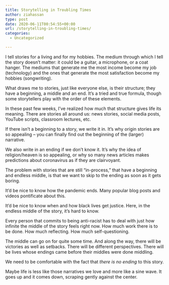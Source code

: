 ```yaml
---
title: Storytelling in Troubling Times
author: ziahassan
type: post
date: 2020-06-11T00:54:55+00:00
url: /storytelling-in-troubling-times/
categories:
  - Uncategorized

---
```

I tell stories for a living and for my hobbies. The medium through which I tell the story doesn’t matter: it could be a guitar, a microphone, or a coat hanger. The mediums that generate me the most income become my job (technology) and the ones that generate the most satisfaction become my hobbies (songwriting).

What draws me to stories, just like everyone else, is their structure; they have a beginning, a middle and an end. It’s a tried and true formula, though some storytellers play with the order of these elements.

In these past few weeks, I’ve realized how much that structure gives life its meaning. There are stories all around us: news stories, social media posts, YouTube scripts, classroom lectures, etc.

If there isn’t a beginning to a story, we write it in. It’s why origin stories are so appealing &#8211; you can finally find out the beginning of the (larger) narrative.

We also write in an ending if we don’t know it. It’s why the idea of religion/heaven is so appealing, or why so many news articles makes predictions about coronavirus as if they are clairvoyant.

The problem with stories that are still “in-process,” that have a beginning and endless middle, is that we want to skip to the ending as soon as it gets boring.

It’d be nice to know how the pandemic ends. Many popular blog posts and videos pontificate about this.

It’d be nice to know when and how black lives get justice. Here, in the endless middle of the story, it’s hard to know. 

Every person that commits to being anti-racist has to deal with just how infinite the middle of the story feels right now. How much work there is to be done. How much reflecting. How much self-questioning.

The middle can go on for quite some time. And along the way, there will be victories as well as setbacks. There will be different perspectives. There will be lives whose endings came before their middles were done middling. 

We need to be comfortable with the fact that _there is no ending_ to this story. 

Maybe life is less like those narratives we love and more like a sine wave. It goes up and it comes down, scraping gently against the center.